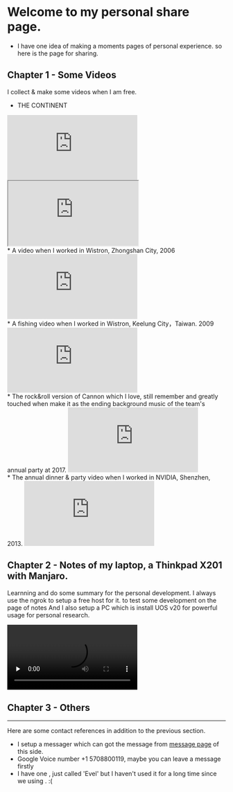 Welcome to my personal share page.
================================
* I have one idea of making a moments pages of personal experience. so here is the page for sharing.

## Chapter 1 - Some Videos

I collect & make some videos when I am free.

* THE CONTINENT
<iframe src="http://player.youku.com/embed/XNzQxMjU2ODI0" scrolling="no" border="0" frameborder="no" framespacing="0" allowfullscreen="true">
</iframe>

<br>
<iframe src="http://player.youku.com/embed/XMjQzODkyOA">
</iframe>

<br>
* A video when I worked in Wistron, Zhongshan City, 2006
<iframe src="http://player.youku.com/embed/XMjQzODkyOA" scrolling="no" border="0" frameborder="no" framespacing="0" allowfullscreen="true">
</iframe>

<br>
* A fishing video when I worked in Wistron, Keelung City，Taiwan. 2009
<iframe src="http://player.youku.com/embed/XMjM0Mzg0ODUy" scrolling="no" border="0" frameborder="no" framespacing="0" allowfullscreen="true">
</iframe>

<br>
* The rock&roll version of Cannon which I love, still remember and greatly touched when make it as the ending background music  of the team's annual party at 2017.
<iframe src="http://player.youku.com/embed/XMjMxNzU0MTk2" scrolling="no" border="0" frameborder="no" framespacing="0" allowfullscreen="true">
</iframe>

<br>
* The annual dinner & party video when I worked in NVIDIA, Shenzhen, 2013.
<iframe src="http://player.youku.com/embed/XNTA1MjU2MTk2" scrolling="no" border="0" frameborder="no" framespacing="0" allowfullscreen="true">
</iframe>



<br>

## Chapter 2 - Notes of my laptop, a Thinkpad X201 with Manjaro.

Learnning and do some summary for the personal development. I always use the ngrok to setup a free host for it. to test some development on the page of notes
And I also setup a PC which is install UOS v20 for powerful usage for personal research.

<video id="video" controls="" preload="none">
<source id="mp4" src="http://www.evel.cn/post/upload/short.mp4" type="video/mp4">
</video>



## Chapter 3 - Others
-------------------------

Here are some contact references in addition to the previous section.

* I setup a messager which can got the message from <a href="http://www.evel.cn/msg.html" target="_blank">message page</a> of this side.
* Google Voice number <i class="fa fa-google-plus"></i> +1 5708800119, maybe you can leave a message firstly
* I have one <i class="fa fa-weibo" style="color:red"></i>, just called 'Evel' but I haven't used it for a long time since we using <i class="fa fa-weixin" style="color:green"></i>. :(
